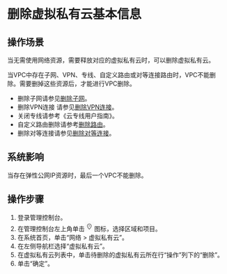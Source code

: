 # 删除虚拟私有云基本信息<a name="zh-cn_topic_0030969478"></a>

## 操作场景<a name="sf9ccb52acbdd4f17b66be073ec8ad0f8"></a>

当无需使用网络资源，需要释放对应的虚拟私有云时，可以删除虚拟私有云。

当VPC中存在子网、VPN、专线、自定义路由或对等连接路由时，VPC不能删除。需要删掉这些资源后，才能进行VPC删除。

-   删除子网请参见[删除子网](删除子网.md)。
-   删除VPN连接 请参见[删除VPN连接](删除VPN连接.md)。
-   关闭专线请参考《云专线用户指南》。
-   自定义路由删除请参考[删除路由](删除路由.md)。
-   删除对等连接请参见[删除对等连接](删除对等连接.md)。

## 系统影响<a name="s8891699f335a4685a89225f1ea2d221c"></a>

当存在弹性公网IP资源时，最后一个VPC不能删除。

## 操作步骤<a name="s714023cea7804d31880328b6d78b6a2b"></a>

1.  登录管理控制台。
2.  在管理控制台左上角单击![](figures/icon-region.png)图标，选择区域和项目。
3.  在系统首页，单击“网络 \> 虚拟私有云”。
4.  在左侧导航栏选择“虚拟私有云”。
5.  在虚拟私有云列表中，单击待删除的虚拟私有云所在行“操作”列下的“删除”。
6.  单击“确定”。

